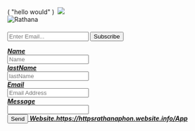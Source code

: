
<!DOCTYPE html>
<html lang="en-us" dir="ltr">
</html>
</head>
  </body>
       <footer></footer>  
    <head></head>
        <head></head>
       ( "hello would" )
  <meta charset="utf-8"
  <meta http-equiv="compatible"content"iE=edgh">
  <meta name="document-type" c">
  <meta name="document-rating" content="Safe for Kids">
  <meta name="robots" content="ALL, INDEX, Follow">
  <meta name="googlebot" content="index, follow">
  <meta name="web-app-capable" content="yes">
  <meta name="mobile-app-capable" content="yes">
  <link href=apple-app-touch-icon" content=yes">
  <link href="https://httpsrathanaphon.websites.info/files/971938/favicon/favicon.png?v="/>
  <meta name="theme-color" content="#FFFFFFfv6'jn+:jnv'">
  <meta name="viewport" content="width=device-width, initial-scale=1, maximum-scale=5318736670">

  <meta name="title" content="Rathana phone Shop1 in  Phnom Penh">
  <meta name="description" content="Business As a loyal partner sell technology">
  <meta name="author" content="Rathana phone Shop1">
  <meta property="og:site_name" content="httpsrathanaphon!cgnn">
  <meta property="og:type" content="website">
  <meta property="og:title" content="Rathana phone Shop1 in  Phnom Penh">
  <meta property="og:description" content="Business As a loyal partner sell technology">
  <meta property="og:image">
  <meta name="geo.placename" content="Phnom Penh">
  <meta name="geo.region" content="KH">
  <link href="https://fonts.googleapis.com/css?family=Roboto:400,700&display=swap" rel="stylesheet">
  <link rel="stylesheet" href="https://maxcdn.icons8.com/fonts/line-awesome/1.1/css/line-awesome-font-awesome.min.css">
  <link rel="stylesheet" href="css/custom.css">   
      <title> Rathana phone Shop1 in  Phnom Penh </title> 
        <!-- brand logo -->
    <img class="td-none text-center">
       <img class="business-logo mr-3" src="https://httpsrathanaphon.websites.co.in/files/971938/business/logo/logo-1332537698.jpeg?v=744005152" 
        <!-- Favicon -->
    <link rel="icon" href="https://httpsrathanaphon.websites.info/files/971938/favicon/favicon.png?v=1078145314" type="image/png" />
        <!-- Google font -->
    <link rel="preload" as="font" href="https://fonts.googleapis.com/css?family=Playfair+Display|Roboto" onload="this.rel='stylesheet'">
        <!-- BS4 minified v1.0.0 CSS -->
    <link rel="stylesheet" href="https://httpsrathanaphon.websites.info/e-shop/css/bootstrap.min.css">
        <!-- Custom minified CSS -->
     <link rel="stylesheet" href="eventEditData: {         
     <link rel="stylesheet" href="https://httpsrathanaphon.websites.info/e-shop/css/ecommerce.min.css?v=1627190672">       
     <link media="none" onload="if(media!='all')media='all'"rel="stylesheet" href="https://cdn.jsdelivr.net/gh/openlayers/openlayers.github.io@master/en/v6.5.0/css/ol.css" type="text/css">
        <!-- FontAwesome -->
    <link rel="stylesheet" href="https://httpsrathanaphon.websites.info/e-shop/fonts/css/all.min.css">
        <!-- Fancybox API -->
     <link media="none" onload="if(media!='all')media='all'"rel="stylesheet" href="https://cdnjs.cloudflare.com/ajax/libs/fancybox/3.3.5/jquery.fancybox.min.css" />
        <!-- slick-->
     <link media="none" onload="if(media!='all')media='all'"rel="stylesheet" href="https://httpsrathanaphon.websites.info/e-shop/slick/slick.css"> 
     <link media="none" onload="if(media!='all')media='all'"rel="stylesheet" href="https://httpsrathanaphon.websites.info/e-shop/slick/slick-theme.css">         
     <link media="none" onload="if(media!='all')media='all'"rel="stylesheet" href="https://httpsrathanaphon.websites.info/common/css/custom-toast.css">        
        <!-- Select2 css files -->
     <link media="none" onload="if(media!='all')media='all'"href="https://httpsrathanaphon.websites.info/common/css/select2.min.css" rel="stylesheet" />
        <!-- manifest request -->
     <link rel="manifest" href="/manifest.json?theme_color=%23FFFFFF">
     <link rel="canonical" href="https://httpsrathanaphon.websites.info/index.php">
     <link rel="alternate" href="https://httpsrathanaphon.websites.info/" hreflang="en-us">
</header>
     <a "@context": "https://schema.org",
     <a "@type": "WebSite",
     <a "url": "https://httpsrathanaphon.websites.info",
      "potentialAction": {
     <a "@type": "SearchAction",
     <a "target": "https://httpsrathanaphon.websites.info/search/all/{search_term_string}",
     <a "query-input": "required name=search_term_string"
}
</script>
	</head>
	<body style="height: 640px;width: 320px background-color:#fffff">
		<div class="container d-flex h-100">
			<div class="row justify-content-center align-self-center">
				<div class="col-md-10 mx-auto">
					<div class="card shadow">
						<div class="row">
							<div class="col-md-4 mx-auto">
								<img src="https://httpsrathanaphonwebsite.info/files/9711938/landing/img/logo_color_116x41dp.png" 
          <div class="card-img-top img-responsive" alt=Rathana phone shop1">
             <img class="bussing-brand-logo-">
								<nav id="navbar-wrapper" class="navbar navbar-expand-lg navbar-light">
        <div class="container">
		  		</div>
						<div class="Card-body text-center">
							<h5 class="card-title">
							  <p class="card-text">
								<p subscription""To continue to use websites./https://httpsrathanaphon.website.info-"Buy Subscription" below, or for more info login to your https://httpsrathanaphon.website.info-"account.				
"description": "Business As a loyal partner sell technology"<Buy Subcription"">
 </form>
          <input type="email" placeholder="Enter Email..." required>
          <button type="submit" class="button_1">Subscribe</button>
</form>
							</a>
					<a href="https://httpsrathanaphon.website.info/login">
            <div class="btn btn-outline-primary">
							<Login>
							</a>				
					<a href="https://httpsrathanaphon.website.info"> 
             <div class="btn btn-outline-primary" target="_blank">
					 </div>
							<div>
  							<label>Name</label><br>
  							<input type="text" placeholder="Name">
			           </div>
  						<div>
  						  <label>lastName</label><br>
  							<input type="text" placeholder="lastName">
  					</div>
  						<div>
  							<label>Email</label><br>
  							<input type="text" placeholder="Email Address">
  					</div>
  						<div>
  							<label>Message</label><br>
  							<input type="text"laceholder="Message text">
  					</div>
  						<button class="button_1" type="submit">Send</button>					
							<User name>
<a href="https://play.google.com/Store/apps/details
id=5190574364 https://httpsrathanaphon.websote.info/"websitesapp" 
<div class="btn btn-outline-primary" target="_blank">Website.https://httpsrathanaphon.website.info/App
							</a> <i class="fab fa-Android"></i>
						</div>
					</div>
				</div>
			</div>
		</div>			
 <body>
<html>
  
   

                           
